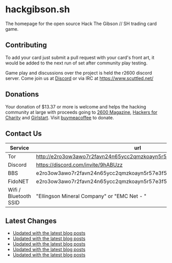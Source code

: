 # hackgibson.sh
The homepage for the open source Hack The Gibson // SH trading card game.


## Contributing

To add your card just submit a pull request with your card's front art, it would be added to the next run of set after community play testing.

Game play and discussions over the project is held the r2600 discord server. Come join us at [Discord](https://discord.com/invite/9hABUzz) or via IRC at https://www.scuttled.net/


## Donations

Your donation of $13.37 or more is welcome and helps the hacking community at large with proceeds going to [2600 Magazine](https://2600.com/), [Hackers for Charity](https://hackersforcharity.org) and [Girlstart](https://girlstart.org).  Visit [buymeacoffee](https://www.buymeacoffee.com/hackgibson.sh) to donate.


## Contact Us

Service | url
-|-
Tor | http://e2ro3ow3awo7r2favn24n65ycc2qmzkoayn5r57e3f56nvjwdcgg32ad.onion
Discord | https://discord.com/invite/9hABUzz
BBS | e2ro3ow3awo7r2favn24n65ycc2qmzkoayn5r57e3f56nvjwdcgg32ad.onion:23
FidoNET | e2ro3ow3awo7r2favn24n65ycc2qmzkoayn5r57e3f56nvjwdcgg32ad.onion:24554
Wifi / Bluetooth SSID | "Ellingson Mineral Company" or "EMC Net - <fidonet address>"

## Latest Changes
<!-- BLOG-POST-LIST:START -->
- [Updated with the latest blog posts](https://github.com/DFW2600/hackgibson.sh/commit/8fd98205229fa1fbf9ee6591f3f5af340a5eb90e)
- [Updated with the latest blog posts](https://github.com/DFW2600/hackgibson.sh/commit/6e651b26ec52b1d57b24de0438849d1ba11b7a8a)
- [Updated with the latest blog posts](https://github.com/DFW2600/hackgibson.sh/commit/abb7428cb7be0ac3100ecbaa80adc9f33952a6d2)
- [Updated with the latest blog posts](https://github.com/DFW2600/hackgibson.sh/commit/17b266d6c3dfd3aaf0dcbd40315460888673934f)
- [Updated with the latest blog posts](https://github.com/DFW2600/hackgibson.sh/commit/eaf7e0f39e735c2f5d68f1c6476cb9b93a5a8fd4)
<!-- BLOG-POST-LIST:END -->
